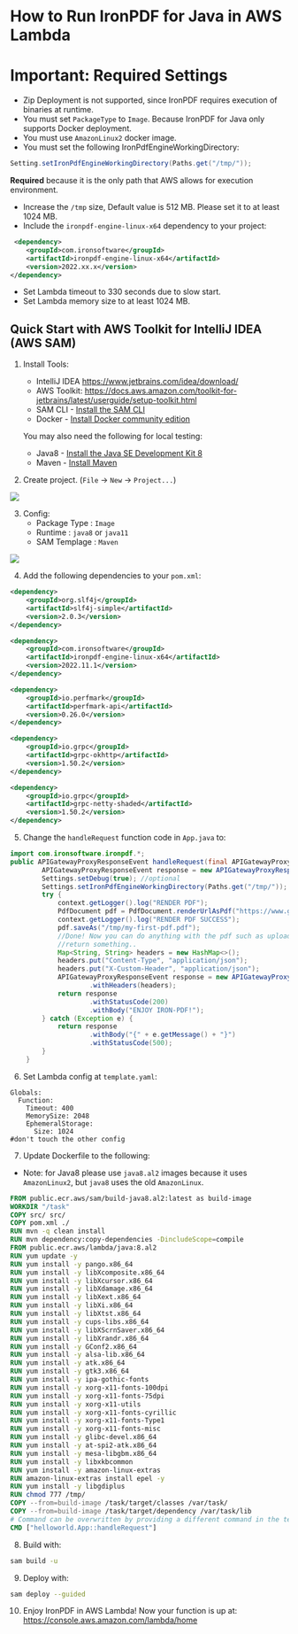 # How to Run IronPDF for Java in AWS Lambda


# Important: Required Settings
* Zip Deployment is not supported, since IronPDF requires execution of binaries at runtime.
* You must set `PackageType` to `Image`. Because IronPDF for Java only supports Docker deployment.
* You must use `AmazonLinux2` docker image.
* You must set the following IronPdfEngineWorkingDirectory:
```java
Setting.setIronPdfEngineWorkingDirectory(Paths.get("/tmp/"));
```
**Required** because it is the only path that AWS allows for execution environment.
* Increase the `/tmp` size, Default value is 512 MB. Please set it to at least 1024 MB.
* Include the `ironpdf-engine-linux-x64` dependency to your project:
```xml
 <dependency>
    <groupId>com.ironsoftware</groupId>
    <artifactId>ironpdf-engine-linux-x64</artifactId>
    <version>2022.xx.x</version>
</dependency>
```
* Set Lambda timeout to 330 seconds due to slow start.
* Set Lambda memory size to at least 1024 MB.

## Quick Start with AWS Toolkit for IntelliJ IDEA (AWS SAM)
1. Install Tools:
    * IntelliJ IDEA https://www.jetbrains.com/idea/download/
    * AWS Toolkit: https://docs.aws.amazon.com/toolkit-for-jetbrains/latest/userguide/setup-toolkit.html
    * SAM CLI - [Install the SAM CLI](https://docs.aws.amazon.com/serverless-application-model/latest/developerguide/serverless-sam-cli-install.html)
    * Docker - [Install Docker community edition](https://hub.docker.com/search/?type=edition&offering=community)

    You may also need the following for local testing:
    * Java8 - [Install the Java SE Development Kit 8](http://www.oracle.com/technetwork/java/javase/downloads/jdk8-downloads-2133151.html)
    * Maven - [Install Maven](https://maven.apache.org/install.html)


2. Create project. (`File` -> `New` -> `Project...`)

![](./aws1.png "")

3. Config:
    * Package Type : `Image`
    * Runtime : `java8` or `java11`
    * SAM Templage : `Maven`

![](./aws2.png "")

4. Add the following dependencies to your `pom.xml`:
```xml
<dependency>
    <groupId>org.slf4j</groupId>
    <artifactId>slf4j-simple</artifactId>
    <version>2.0.3</version>
</dependency>

<dependency>
    <groupId>com.ironsoftware</groupId>
    <artifactId>ironpdf-engine-linux-x64</artifactId>
    <version>2022.11.1</version>
</dependency>

<dependency>
    <groupId>io.perfmark</groupId>
    <artifactId>perfmark-api</artifactId>
    <version>0.26.0</version>
</dependency>

<dependency>
    <groupId>io.grpc</groupId>
    <artifactId>grpc-okhttp</artifactId>
    <version>1.50.2</version>
</dependency>

<dependency>
    <groupId>io.grpc</groupId>
    <artifactId>grpc-netty-shaded</artifactId>
    <version>1.50.2</version>
</dependency>
```
5. Change the `handleRequest` function code in `App.java` to:
```java
import com.ironsoftware.ironpdf.*;
public APIGatewayProxyResponseEvent handleRequest(final APIGatewayProxyRequestEvent input, final Context context) {
        APIGatewayProxyResponseEvent response = new APIGatewayProxyResponseEvent();
        Settings.setDebug(true); //optional
        Settings.setIronPdfEngineWorkingDirectory(Paths.get("/tmp/")); //requried!
        try {
            context.getLogger().log("RENDER PDF");
            PdfDocument pdf = PdfDocument.renderUrlAsPdf("https://www.google.com");
            context.getLogger().log("RENDER PDF SUCCESS");
            pdf.saveAs("/tmp/my-first-pdf.pdf");
            //Done! Now you can do anything with the pdf such as upload this pdf to S3.
            //return something..
            Map<String, String> headers = new HashMap<>();
            headers.put("Content-Type", "application/json");
            headers.put("X-Custom-Header", "application/json");
            APIGatewayProxyResponseEvent response = new APIGatewayProxyResponseEvent()
                    .withHeaders(headers);
            return response
                    .withStatusCode(200)
                    .withBody("ENJOY IRON-PDF!");
        } catch (Exception e) {
            return response
                    .withBody("{" + e.getMessage() + "}")
                    .withStatusCode(500);
        }
    }
```

6. Set Lambda config at `template.yaml`:
```
Globals:
  Function:
    Timeout: 400
    MemorySize: 2048
    EphemeralStorage:
      Size: 1024
#don't touch the other config    
```
7. Update Dockerfile to the following:
* Note: for Java8 please use `java8.al2` images because it uses `AmazonLinux2`, but `java8` uses the old `AmazonLinux`. 
```Dockerfile
FROM public.ecr.aws/sam/build-java8.al2:latest as build-image
WORKDIR "/task"
COPY src/ src/
COPY pom.xml ./
RUN mvn -q clean install
RUN mvn dependency:copy-dependencies -DincludeScope=compile
FROM public.ecr.aws/lambda/java:8.al2
RUN yum update -y
RUN yum install -y pango.x86_64
RUN yum install -y libXcomposite.x86_64
RUN yum install -y libXcursor.x86_64
RUN yum install -y libXdamage.x86_64
RUN yum install -y libXext.x86_64
RUN yum install -y libXi.x86_64
RUN yum install -y libXtst.x86_64
RUN yum install -y cups-libs.x86_64
RUN yum install -y libXScrnSaver.x86_64
RUN yum install -y libXrandr.x86_64
RUN yum install -y GConf2.x86_64
RUN yum install -y alsa-lib.x86_64
RUN yum install -y atk.x86_64
RUN yum install -y gtk3.x86_64
RUN yum install -y ipa-gothic-fonts
RUN yum install -y xorg-x11-fonts-100dpi
RUN yum install -y xorg-x11-fonts-75dpi
RUN yum install -y xorg-x11-utils
RUN yum install -y xorg-x11-fonts-cyrillic
RUN yum install -y xorg-x11-fonts-Type1
RUN yum install -y xorg-x11-fonts-misc
RUN yum install -y glibc-devel.x86_64
RUN yum install -y at-spi2-atk.x86_64
RUN yum install -y mesa-libgbm.x86_64
RUN yum install -y libxkbcommon
RUN yum install -y amazon-linux-extras
RUN amazon-linux-extras install epel -y
RUN yum install -y libgdiplus
RUN chmod 777 /tmp/
COPY --from=build-image /task/target/classes /var/task/
COPY --from=build-image /task/target/dependency /var/task/lib
# Command can be overwritten by providing a different command in the template directly.
CMD ["helloworld.App::handleRequest"]
```

8. Build with:
```bash
sam build -u
```

9. Deploy with:
```bash
sam deploy --guided
```

10. Enjoy IronPDF in AWS Lambda! Now your function is up at: https://console.aws.amazon.com/lambda/home